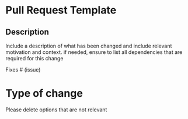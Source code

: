 # Pull Request Template

## Description

Include a description of what has been changed and include relevant motivation and context. if needed, ensure to list all dependencies that are required for this change

Fixes # (issue)

# Type of change

Please delete options that are not relevant

